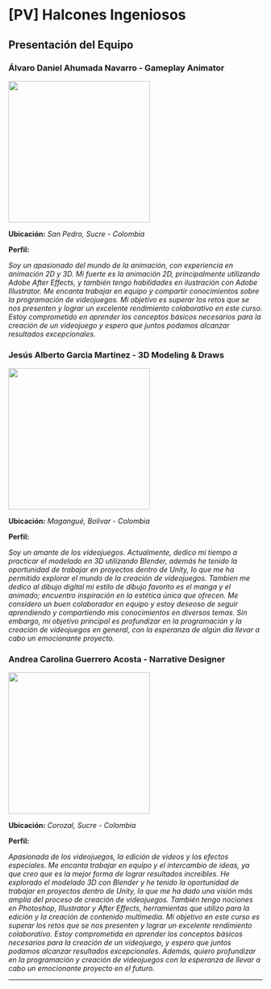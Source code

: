 # [PV] Halcones Ingeniosos

## Presentación del Equipo

### Álvaro Daniel Ahumada Navarro - Gameplay Animator

<img src="https://avatars.githubusercontent.com/u/170365065?v=4" width="280px">

**Ubicación:** *San Pedro, Sucre - Colombia*

**Perfil:**

*Soy un apasionado del mundo de la animación, con experiencia en animación 2D y 3D. Mi fuerte es la animación 2D, principalmente utilizando Adobe After Effects, y también tengo habilidades en ilustración con Adobe Illustrator. Me encanta trabajar en equipo y compartir conocimientos sobre la programación de videojuegos. Mi objetivo es superar los retos que se nos presenten y lograr un excelente rendimiento colaborativo en este curso. Estoy comprometido en aprender los conceptos básicos necesarios para la creación de un videojuego y espero que juntos podamos alcanzar resultados excepcionales.*


### Jesús Alberto Garcia Martinez - 3D Modeling & Draws

<img src="https://avatars.githubusercontent.com/u/179987362?v=4" width="280px">

**Ubicación:** *Magangué, Bolivar - Colombia*

**Perfil:**

*Soy un amante de los videojuegos. Actualmente, dedico mi tiempo a practicar el modelado en 3D utilizando Blender, además he tenido la oportunidad de trabajar en proyectos dentro de Unity, lo que me ha permitido explorar el mundo de la creación de videojuegos. Tambien me dedico al dibujo digital mi estilo de dibujo favorito es el manga y el animado; encuentro inspiración en la estética única que ofrecen. Me considero un buen colaborador en equipo y estoy deseoso de seguir aprendiendo y compartiendo mis conocimientos en diversos temas. Sin embargo, mi objetivo principal es profundizar en la programación y la creación de videojuegos en general, con la esperanza de algún día llevar a cabo un emocionante proyecto.*


### Andrea Carolina Guerrero Acosta - Narrative Designer

<img src="https://avatars.githubusercontent.com/u/101130083?v=4" width="280px">

**Ubicación:** *Corozal, Sucre - Colombia*

**Perfil:**

*Apasionada de los videojuegos, la edición de videos y los efectos especiales. Me encanta trabajar en equipo y el intercambio de ideas, ya que creo que es la mejor forma de lograr resultados increíbles. He explorado el modelado 3D con Blender y he tenido la oportunidad de trabajar en proyectos dentro de Unity, lo que me ha dado una visión más amplia del proceso de creación de videojuegos. También tengo nociones en Photoshop, Illustrator y After Effects, herramientas que utilizo para la edición y la creación de contenido multimedia. Mi objetivo en este curso es superar los retos que se nos presenten y lograr un excelente rendimiento colaborativo. Estoy comprometida en aprender los conceptos básicos necesarios para la creación de un videojuego, y espero que juntos podamos alcanzar resultados excepcionales. Además, quiero profundizar en la programación y creación de videojuegos con la esperanza de llevar a cabo un emocionante proyecto en el futuro.*

<hr>
